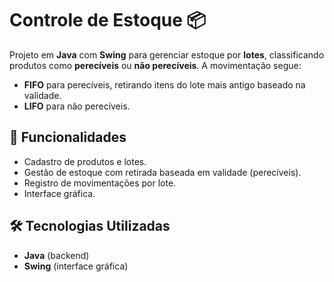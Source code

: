 # Controle de Estoque 📦

Projeto em **Java** com **Swing** para gerenciar estoque por **lotes**, classificando produtos como **perecíveis** ou **não perecíveis**. A movimentação segue:
- **FIFO** para perecíveis, retirando itens do lote mais antigo baseado na validade.
- **LIFO** para não perecíveis.

## 📌 Funcionalidades
- Cadastro de produtos e lotes.
- Gestão de estoque com retirada baseada em validade (perecíveis).
- Registro de movimentações por lote.
- Interface gráfica.

## 🛠️ Tecnologias Utilizadas
- **Java** (backend)
- **Swing** (interface gráfica)
